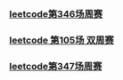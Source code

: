 ### [leetcode第346场周赛](./src/markdown/leetcode_346.md)

### [leetcode 第105场 双周赛](./src/markdown/leetcode_two_105.md)

### [leetcode第347场周赛](./src/markdown/leetcode_347.md)